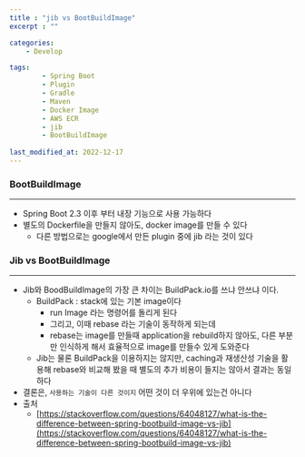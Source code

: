 ```yaml
---
title : "jib vs BootBuildImage"
excerpt : ""

categories:
    - Develop

tags:
        - Spring Boot
        - Plugin
        - Gradle
        - Maven
        - Docker Image
        - AWS ECR
        - jib
        - BootBuildImage
        
last_modified_at: 2022-12-17
---
```


### BootBuildImage
---

- Spring Boot 2.3 이후 부터 내장 기능으로 사용 가능하다
- 별도의 Dockerfile을 만들지 않아도, docker image를 만들 수 있다
    - 다른 방법으로는 google에서 만든 plugin 중에 jib 라는 것이 있다

### Jib vs BootBuildImage

---

- Jib와 BoodBuildImage의 가장 큰 차이는 BuildPack.io를 쓰냐 안쓰냐 이다.
    - BuildPack : stack에 있는 기본 image이다
        - run Image 라는 명령어를 돌리게 된다
        - 그리고, 이때 rebase 라는 기술이 동작하게 되는데
        - rebase는 image를 만들때 application을 rebuild하지 않아도, 다른 부분만 인식하게 해서 효율적으로 image를 만들수 있게 도와준다
    - Jib는 물론 BuildPack을 이용하지는 않지만, caching과 재생산성 기술을 활용해 rebase와 비교해 봤을 때 별도의 추가 비용이 들지는 않아서 결과는 동일하다
- 결론은, `사용하는 기술이 다른 것이지` 어떤 것이 더 우위에 있는건 아니다
- 출처
    - [https://stackoverflow.com/questions/64048127/what-is-the-difference-between-spring-bootbuild-image-vs-jib](https://stackoverflow.com/questions/64048127/what-is-the-difference-between-spring-bootbuild-image-vs-jib)